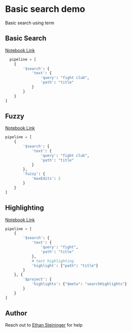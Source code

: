 # Basic search demo

Basic search using term

## Basic Search

[Notebook Link](https://github.com/esteininger/atlas-search-patterns/blob/master/foundations/2-basic/FTS%20Basic%2C%20Fuzzy%20%26%20Highlighting.ipynb)

```python
  pipeline = [
    {
        '$search': {
            'text': {
                'query': "fight club",
                'path': "title"
            }
        }
    }
]
```

## Fuzzy

[Notebook Link](https://github.com/esteininger/atlas-search-patterns/blob/master/foundations/2-basic/FTS%20Basic%2C%20Fuzzy%20%26%20Highlighting.ipynb)

```python
pipeline = [
    {
        '$search': {
            'text': {
                'query': "fight club",
                'path': "title"
            }
        },
        'fuzzy': {
            'maxEdits': 2
        }
    }
]
```

## Highlighting

[Notebook Link](https://github.com/esteininger/atlas-search-patterns/blob/master/foundations/2-basic/FTS%20Basic%2C%20Fuzzy%20%26%20Highlighting.ipynb)

```python
pipeline = [
    {
        '$search': {
            'text': {
                'query': "fight",
                'path': "title"
            },
            # text highlighting
            'highlight': {"path": "title"}
        }
    }, {
        '$project': {
            'highlights': {"$meta": "searchHighlights"}
        }
    }
]

```

## Author
Reach out to [Ethan Steininger](https://github.com/esteininger) for help
